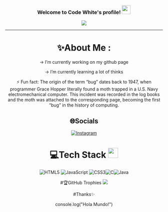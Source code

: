 <h3 align="center">
  Welcome to Code White's profile!
  <img src="https://media.giphy.com/media/hvRJCLFzcasrR4ia7z/giphy.gif" width="28">
</h3>
<p align="center">
  <a href="https://github.com/CodeWhiteWeb/CodeWhiteWeb"><img src="https://readme-typing-svg.herokuapp.com?color=%2336BCF7&center=true&vCenter=true&lines=Hi+%2C+welcome+to+my+Github+page;I+am+Andres👋;I+am+a+university+student;Web+Dev;Mobile+Dev;And...Games+Lover+%3C3"></a>
</p>

---
<div align="center">
  
# ✨About Me :
-> I’m currently working on my github page
  
-> I’m currently learning a lot of thinks

⚡ Fun fact: 
The origin of the term “bug” dates back to 1947, when programmer Grace Hopper literally found a moth trapped in a U.S. Navy electromechanical computer. This incident was recorded in the log books and the moth was attached to the corresponding page, becoming the first “bug” in the history of computing.


## 🌐Socials
[![Instagram](https://img.shields.io/badge/Instagram-E4405F?style=for-the-badge&logo=instagram&logoColor=white)](https://www.instagram.com/andres_120_) 

# 💻Tech Stack <img src = "https://media2.giphy.com/media/QssGEmpkyEOhBCb7e1/giphy.gif?cid=ecf05e47a0n3gi1bfqntqmob8g9aid1oyj2wr3ds3mg700bl&rid=giphy.gif" width = 32px> 
![HTML5](https://img.shields.io/badge/html5-%23E34F26.svg?style=for-the-badge&logo=html5&logoColor=white) ![JavaScript](https://img.shields.io/badge/javascript-%23323330.svg?style=for-the-badge&logo=javascript&logoColor=%23F7DF1E) ![CSS3](https://img.shields.io/badge/css3-%231572B6.svg?style=for-the-badge&logo=css3&logoColor=white)![C](https://img.shields.io/badge/C-00599C?style=for-the-badge&logo=c&logoColor=white)![Java](https://img.shields.io/badge/Java-ED8B00?style=for-the-badge&logo=openjdk&logoColor=white)

#🏆GitHub Trophies
![](https://github-profile-trophy.vercel.app/?username=AndrewS124&theme=discord&no-frame=false&no-bg=false&margin-w=4)

#Thanks✨

console.log("Hola Mundo!")

</div>
